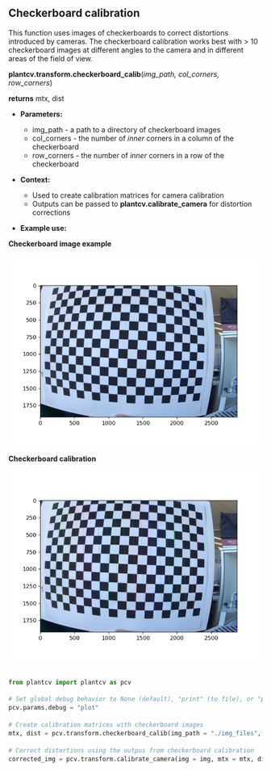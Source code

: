 ## Checkerboard calibration

This function uses images of checkerboards to correct distortions introduced by cameras. The checkerboard calibration works best with > 10 checkerboard images at different angles to the camera and in different areas of the field of view. 

**plantcv.transform.checkerboard_calib**(*img_path, col_corners, row_corners*)

**returns** mtx, dist

- **Parameters:**
    - img_path - a path to a directory of checkerboard images
    - col_corners - the number of *inner* corners in a column of the checkerboard
    - row_corners - the number of *inner* corners in a row of the checkerboard

- **Context:**
    - Used to create calibration matrices for camera calibration
    - Outputs can be passed to **plantcv.calibrate_camera** for distortion corrections

- **Example use:**

**Checkerboard image example**

![Screenshot](img/documentation_images/transform_camera_calibration/checkerboard_example.png)

**Checkerboard calibration**

![Screenshot](img/documentation_images/transform_camera_calibration/corners_registered_checkerboard.png)

```python

from plantcv import plantcv as pcv

# Set global debug behavior to None (default), "print" (to file), or "plot" (Jupyter Notebooks or X11)
pcv.params.debug = "plot"

# Create calibration matrices with checkerboard images
mtx, dist = pcv.transform.checkerboard_calib(img_path = "./img_files", col_corners = 13, row_corners = 19)

# Correct distortions using the outpus from checkerboard calibration
corrected_img = pcv.transform.calibrate_camera(img = img, mtx = mtx, dist = dist)

```